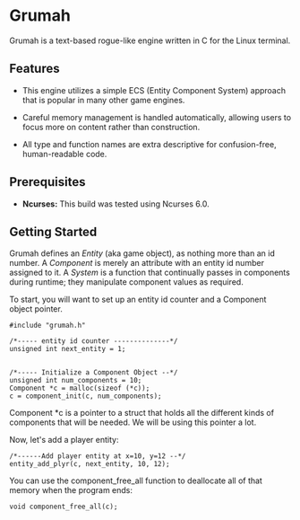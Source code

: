 # Grumah

Grumah is a text\-based rogue\-like engine written in C
for the Linux terminal.
## Features

- This engine utilizes a simple ECS (Entity Component System) 
approach that is popular in many other game engines. 

- Careful memory management  is handled automatically, allowing 
users to focus more on content rather than construction. 

- All type and function names are extra descriptive for 
confusion\-free, human\-readable code. 


## Prerequisites

- **Ncurses:** This build was tested using Ncurses 6.0. 

## Getting Started

Grumah defines an *Entity* (aka game object), as nothing more than
an id number.  A *Component* is merely an attribute with an
entity id number assigned to it.  A *System* is a function that 
continually passes in components during runtime; they manipulate 
component values as required.

To start, you will want to set up an entity id counter and a
Component object pointer.

```
#include "grumah.h"

/*----- entity id counter --------------*/
unsigned int next_entity = 1;


/*----- Initialize a Component Object --*/
unsigned int num_components = 10;
Component *c = malloc(sizeof (*c));
c = component_init(c, num_components);

```
Component *c is a pointer to a struct that holds all the different kinds of
components that will be needed.  We will be using this pointer a lot.

Now,  let's add a player entity:
 
```
/*------Add player entity at x=10, y=12 --*/
entity_add_plyr(c, next_entity, 10, 12);

```

You can use the component\_free\_all function to deallocate all of that 
memory when the program ends:

```
void component_free_all(c);

```
